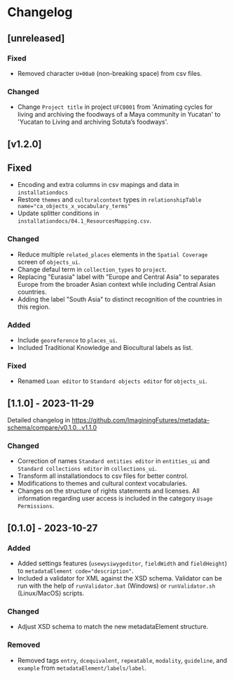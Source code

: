 # Changelog

## [unreleased]

### Fixed

- Removed character `U+00a0` (non-breaking space) from csv files.

### Changed

- Change `Project title` in project `UFC0001` from 'Animating cycles for living and archiving the foodways of a Maya community in Yucatan' to 'Yucatan to Living and archiving Sotuta’s foodways'.

## [v1.2.0]

## Fixed

- Encoding and extra columns in csv mapings and data in `installationdocs`
- Restore `themes` and `culturalcontext` types in `relationshipTable name="ca_objects_x_vocabulary_terms"`
- Update splitter conditions in `installationdocs/04.1_ResourcesMapping.csv`.

### Changed

- Reduce multiple `related_places` elements in the `Spatial Coverage` screen of `objects_ui`.
- Change defaul term in `collection_types` to `project`.
- Replacing "Eurasia" label with "Europe and Central Asia" to separates Europe from the broader Asian context while including Central Asian countries.
- Adding the label "South Asia" to distinct recognition of the countries in this region.


### Added

- Include `georeference` to `places_ui`.
- Included Traditional Knowledge and Biocultural labels as list.

### Fixed

- Renamed `Loan editor` to `Standard objects editor` for `objects_ui`.

## [1.1.0] - 2023-11-29

Detailed changelog in https://github.com/ImaginingFutures/metadata-schema/compare/v0.1.0...v1.1.0

### Changed

- Correction of names `Standard entities editor` in `entities_ui` and `Standard collections editor` in `collections_ui`.
- Transform all installationdocs to csv files for better control.
- Modifications to themes and cultural context vocabularies.
- Changes on the structure of rights statements and licenses. All information regarding user access is included in the category `Usage Permissions`.

## [0.1.0] - 2023-10-27

### Added

- Added settings features (`usewysiwygeditor`, `fieldWidth` and `fieldHeight`) to `metadataElement code="description"`.
- Included a validator for XML against the XSD schema. Validator can be run with the help of `runValidator.bat` (Windows) or `runValidator.sh` (Linux/MacOS) scripts.

### Changed

- Adjust XSD schema to match the new metadataElement structure.

### Removed

- Removed tags `entry`, `dcequivalent`, `repeatable`, `modality`, `guideline`, and `example` from `metadataElement/labels/label`.
